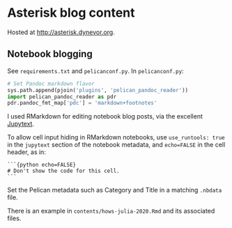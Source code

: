 # Asterisk blog content

Hosted at <http://asterisk.dynevor.org>.

## Notebook blogging

See `requirements.txt` and `pelicanconf.py`.  In `pelicanconf.py`:

```python
# Set Pandoc markdown flavor
sys.path.append(pjoin('plugins', 'pelican_pandoc_reader'))
import pelican_pandoc_reader as pdr
pdr.pandoc_fmt_map['pdc'] = 'markdown+footnotes'
```

I used RMarkdown for editing notebook blog posts, via the excellent
[Jupytext](https://github.com/mwouts/jupytext).

To allow cell input hiding in RMarkdown notebooks, use `use_runtools: true` in
the `jupytext` section of the notebook metadata, and `echo=FALSE` in the cell
header, as in:

~~~
```{python echo=FALSE}
# Don't show the code for this cell.
```
~~~

Set the Pelican metadata such as Category and Title in a matching `.nbdata`
file.

There is an example in `contents/hows-julia-2020.Rmd` and its associated files.

